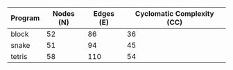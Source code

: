 | Program | Nodes (N) | Edges (E) | Cyclomatic Complexity (CC) |
|---------|-----------|-----------|----------------------------|
| block | 52 | 86 | 36 |
| snake | 51 | 94 | 45 |
| tetris | 58 | 110 | 54 |